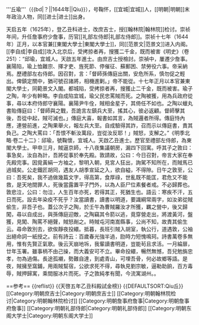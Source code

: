 '''丘瑜'''（{{bd|？||1644年||Qiu}}），号鞠怀，[[宜城|宜城]]人，[[明朝|明朝]]末年政治人物，同[[进士|进士]]出身。

天启五年（1625年），登乙丑科进士，改庶吉士，授[[翰林院|翰林院]]检讨。崇祯年间，升任詹事府少詹事，历官[[礼部左侍郎|礼部左侍郎]]。崇祯十七年（1644年）正月，以本官兼[[東閣大學士|東閣大學士]]，同[[范景文|范景文]]进入内阁。[[李自成|李自成]]攻入北京后，受拷掠者再，搜獲二千金，既而被害<ref>《明史》（卷251）：“邱瑜，宜城人。天啟五年進士。由庶吉士授檢討。崇禎中，屢遷少詹事。襄陽陷，瑜上恤難宗、擇才吏、旌死節、停催征、蘇郵困、禁勞役六事。帝采納焉。歷禮部左右侍郎。因召對，言：「督師孫傳庭出關，安危所系，慎勿促之輕出。俾鎮定關中，猶可號召諸將，相機進剿。」帝不能從。十七年正月以本官兼東閣大學士，同範景文入閣。都城陷，受拷掠者再，搜獲止二千金，既而被害。瑜子之陶，年少有幹略。李自成陷宜城，瑜父民忠罵賊而死。之陶被獲，用為兵政府從事，尋以本府侍郎守襄陽。襄陽尹牛佺，賊相金星子，其倚任不如也。之陶以蠟丸書貽傳庭曰：「督師與之戰，吾詭言左鎮兵大至，搖其心，彼必返顧。督師擊其後，吾從中起，賊可滅也。」傳庭大喜，報書如其言，為賊邏者所得。傳庭恃內應，連營前進，之陶果舉火，報左兵大至。自成驗得其詐，召而示以傳庭書，責其負己。之陶大罵曰：「吾恨不斬汝萬段，豈從汝反耶！」賊怒，支解之。”</ref><ref>《明季北略·卷二十二》：邱瑜，號鞠懷，宜城人。天啟乙丑進士。歷官至禮部左侍郎，為東閣大學士。甲申三月，賊逼京師，十八夜集議朝房，漏四下回寓。呼其子之敦曰：事急矣，汝自為計，吾將從事於奉先殿。敦請故，公曰：今日召對，帝言大家在奉先殿完事。因覓黃絹一方袖之，黎明入朝，見宮人狂出，詢駕不知所在，而賊馬已過城矣。公走鐵匠胡同，遇友人胡季宣延之入，欲自縊，不得隙。日午之敦至，公曰：吾死矣，我不過做幾篇文字，得高第，食厚祿，世亂既不能匡，君危又不能救，是天地間罪人，死後當露置平子門外，以為人臣尸位素餐者戒。不必歸葬也。敦悲泣，公曰：勿泣，人生百年亦死，若得其正，死猶生也。語云：寒疾不汗，五日而死。設去年染疫不死乎？汝當讀書，讀書以明道，要識綱常兩字，如汝弟從賊偷生，非吾子也。蓋公次子之陶，於壬午為曹賊羅汝才所獲，羈之營中，後又歸闖，尋以自成出，與孫傳庭迎敵，之陶竊其令箭以逃，竟穿營走出，將渡黃河，盤獲，見闖、陶罵不絕聲，賊怒剮之。時賊屯河南嵩縣事，公尚不知，故責其偷生云。尋命敦別去，欲俟靜夜投繯。抵暮，長班引賊入胡室，執公行，道遇敦，公袖出絕命詞一紙授之。前有詩云：百歲春光強半過，劻時力短愧鳴珂。詩書萬卷多無用，惟有先賢正氣歌。後云天崩地坼，我輩讀書明道，豈能茍且求活。一月綸扉，廿年玉署。雖事柄不由己操，而大義安可不立。畢命投繯，暢然無憾，吾兒勉旃忠孝，勿為過傷。長途孤襯，勢難自達，到處青山，可埋吾骨，何必故鄉等語。是夜，賊擁至窩鋪，用兩賊幫宿，公欲求死不得，尋執見劉宗敏，逼勒助餉，百方毒辱，賊押歸寓，乘間服冰片而死。子之敦純孝有聞，今流寓湖州。</ref>。

==参考==
{{reflist}}
{{天啓五年乙丑科殿試金榜}}
{{DEFAULTSORT:Qiu丘}}
[[Category:明朝庶吉士|Category:明朝庶吉士]]
[[Category:明朝翰林院检讨|Category:明朝翰林院检讨]]
[[Category:明朝詹事府詹事|Category:明朝詹事府詹事]]
[[Category:明朝礼部侍郎|Category:明朝礼部侍郎]]
[[Category:明朝东阁大学士|Category:明朝东阁大学士]]